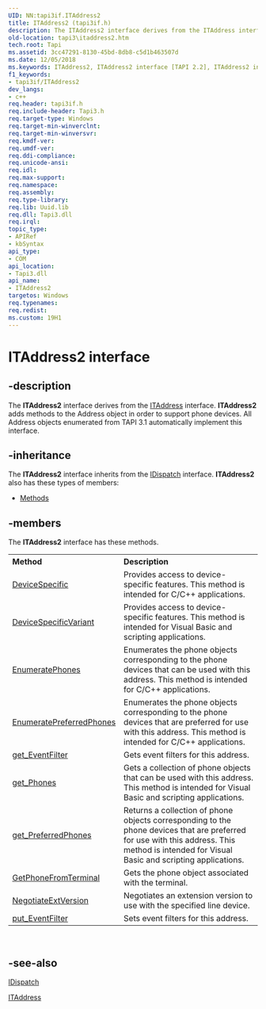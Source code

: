 ```yaml
---
UID: NN:tapi3if.ITAddress2
title: ITAddress2 (tapi3if.h)
description: The ITAddress2 interface derives from the ITAddress interface. ITAddress2 adds methods to the Address object in order to support phone devices. All Address objects enumerated from TAPI 3.1 automatically implement this interface.
old-location: tapi3\itaddress2.htm
tech.root: Tapi
ms.assetid: 3cc47291-8130-45bd-8db8-c5d1b463507d
ms.date: 12/05/2018
ms.keywords: ITAddress2, ITAddress2 interface [TAPI 2.2], ITAddress2 interface [TAPI 2.2],described, _tapi3_itaddress2, tapi3.itaddress2, tapi3if/ITAddress2
f1_keywords:
- tapi3if/ITAddress2
dev_langs:
- c++
req.header: tapi3if.h
req.include-header: Tapi3.h
req.target-type: Windows
req.target-min-winverclnt: 
req.target-min-winversvr: 
req.kmdf-ver: 
req.umdf-ver: 
req.ddi-compliance: 
req.unicode-ansi: 
req.idl: 
req.max-support: 
req.namespace: 
req.assembly: 
req.type-library: 
req.lib: Uuid.lib
req.dll: Tapi3.dll
req.irql: 
topic_type:
- APIRef
- kbSyntax
api_type:
- COM
api_location:
- Tapi3.dll
api_name:
- ITAddress2
targetos: Windows
req.typenames: 
req.redist: 
ms.custom: 19H1
---
```


# ITAddress2 interface


## -description


The 
<b>ITAddress2</b> interface derives from the 
<a href="https://docs.microsoft.com/windows/desktop/api/tapi3if/nn-tapi3if-itaddress">ITAddress</a> interface. 
<b>ITAddress2</b> adds methods to the Address object in order to support phone devices. All Address objects enumerated from TAPI 3.1 automatically implement this interface.


## -inheritance

The <b xmlns:loc="http://microsoft.com/wdcml/l10n">ITAddress2</b> interface inherits from the <a href="https://docs.microsoft.com/previous-versions/windows/desktop/api/oaidl/nn-oaidl-idispatch">IDispatch</a> interface. <b>ITAddress2</b> also has these types of members:
<ul>
<li><a href="https://docs.microsoft.com/">Methods</a></li>
</ul>

## -members

The <b>ITAddress2</b> interface has these methods.
<table class="members" id="memberListMethods">
<tr>
<th align="left" width="37%">Method</th>
<th align="left" width="63%">Description</th>
</tr>
<tr data="declared;">
<td align="left" width="37%">
<a href="https://docs.microsoft.com/windows/desktop/api/tapi3if/nf-tapi3if-itaddress2-devicespecific">DeviceSpecific</a>
</td>
<td align="left" width="63%">
Provides access to device-specific features. This method is intended for C/C++ applications.

</td>
</tr>
<tr data="declared;">
<td align="left" width="37%">
<a href="https://docs.microsoft.com/windows/desktop/api/tapi3if/nf-tapi3if-itaddress2-devicespecificvariant">DeviceSpecificVariant</a>
</td>
<td align="left" width="63%">
Provides access to device-specific features. This method is intended for Visual Basic and scripting applications.

</td>
</tr>
<tr data="declared;">
<td align="left" width="37%">
<a href="https://docs.microsoft.com/windows/desktop/api/tapi3if/nf-tapi3if-itaddress2-enumeratephones">EnumeratePhones</a>
</td>
<td align="left" width="63%">
Enumerates the phone objects corresponding to the phone devices that can be used with this address. This method is intended for C/C++ applications.

</td>
</tr>
<tr data="declared;">
<td align="left" width="37%">
<a href="https://docs.microsoft.com/windows/desktop/api/tapi3if/nf-tapi3if-itaddress2-enumeratepreferredphones">EnumeratePreferredPhones</a>
</td>
<td align="left" width="63%">
Enumerates the phone objects corresponding to the phone devices that are preferred for use with this address. This method is intended for C/C++ applications.

</td>
</tr>
<tr data="declared;">
<td align="left" width="37%">
<a href="https://docs.microsoft.com/windows/desktop/api/tapi3if/nf-tapi3if-itaddress2-get_eventfilter">get_EventFilter</a>
</td>
<td align="left" width="63%">
Gets event filters for this address.

</td>
</tr>
<tr data="declared;">
<td align="left" width="37%">
<a href="https://docs.microsoft.com/windows/desktop/api/tapi3if/nf-tapi3if-itaddress2-get_phones">get_Phones</a>
</td>
<td align="left" width="63%">
Gets a collection of phone objects that can be used with this address. This method is intended for Visual Basic and scripting applications.

</td>
</tr>
<tr data="declared;">
<td align="left" width="37%">
<a href="https://docs.microsoft.com/windows/desktop/api/tapi3if/nf-tapi3if-itaddress2-get_preferredphones">get_PreferredPhones</a>
</td>
<td align="left" width="63%">
Returns a collection of phone objects corresponding to the phone devices that are preferred for use with this address. This method is intended for Visual Basic and scripting applications.

</td>
</tr>
<tr data="declared;">
<td align="left" width="37%">
<a href="https://docs.microsoft.com/windows/desktop/api/tapi3if/nf-tapi3if-itaddress2-getphonefromterminal">GetPhoneFromTerminal</a>
</td>
<td align="left" width="63%">
Gets the phone object associated with the terminal.

</td>
</tr>
<tr data="declared;">
<td align="left" width="37%">
<a href="https://docs.microsoft.com/windows/desktop/api/tapi3if/nf-tapi3if-itaddress2-negotiateextversion">NegotiateExtVersion</a>
</td>
<td align="left" width="63%">
Negotiates an extension version to use with the specified line device.

</td>
</tr>
<tr data="declared;">
<td align="left" width="37%">
<a href="https://docs.microsoft.com/windows/desktop/api/tapi3if/nf-tapi3if-itaddress2-put_eventfilter">put_EventFilter</a>
</td>
<td align="left" width="63%">
Sets event filters for this address.

</td>
</tr>
</table> 


## -see-also




<a href="https://docs.microsoft.com/previous-versions/windows/desktop/api/oaidl/nn-oaidl-idispatch">IDispatch</a>



<a href="https://docs.microsoft.com/windows/desktop/api/tapi3if/nn-tapi3if-itaddress">ITAddress</a>
 

 

